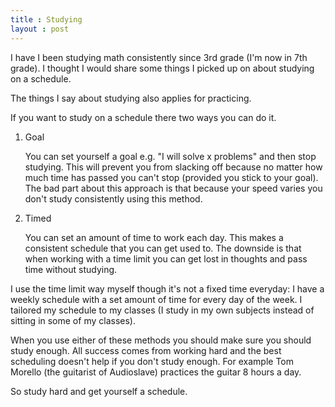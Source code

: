 ```yaml
--- 
title : Studying 
layout : post
---
```

I have I been studying math consistently since 3rd grade (I'm now in 7th grade). I thought I would share some things I picked up on about studying on a schedule.

The things I say about studying also applies for practicing.

If you want to study on a schedule there two ways you can do it.

1. Goal

	You can set yourself a goal e.g. "I will solve x problems" and then stop studying. This will prevent you from slacking off because no matter how much time has passed you can't stop (provided you stick to your goal). The bad part about this approach is that because your speed varies you don't study consistently using this method.

2. Timed

	You can set an amount of time to work each day. This makes a consistent schedule that you can get used to. The downside is that when working with a time limit you can get lost in thoughts and pass time without studying.

I use the time limit way myself though it's not a fixed time everyday: I have a weekly schedule with a set amount of time for every day of the week. I tailored my schedule to my classes (I study in my own subjects instead of sitting in some of my classes). 

When you use either of these methods you should make sure you should study enough. All success comes from working hard and the best scheduling doesn't help if you don't study enough. For example Tom Morello (the guitarist of Audioslave) practices the guitar 8 hours a day.

So study hard and get yourself a schedule.